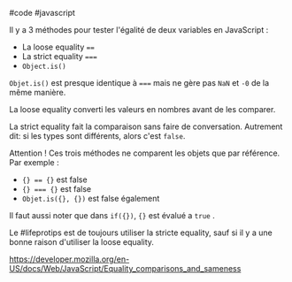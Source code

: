 #code #javascript 

Il y a 3 méthodes pour tester l'égalité de deux variables en JavaScript :
- La loose equality `==`
- La strict equality `===`
- `Object.is()`

`Objet.is()` est presque identique à `===` mais ne gère pas `NaN` et `-0` de la même manière. 

La loose equality converti les valeurs en nombres avant de les comparer.

La strict equality fait la comparaison sans faire de conversation. Autrement dit: si les types sont différents, alors c'est `false`.

Attention ! Ces trois méthodes ne comparent les objets que par référence. Par exemple :
- `{} == {}` est false
- `{} === {}` est false
- `Objet.is({}, {})` est false également 

Il faut aussi noter que dans `if({})`, `{}` est évalué a `true` .

Le #lifeprotips est de toujours utiliser la stricte equality, sauf si il y a une bonne raison d'utiliser la loose equality.

https://developer.mozilla.org/en-US/docs/Web/JavaScript/Equality_comparisons_and_sameness
